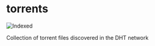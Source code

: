 torrents 
========
![Indexed](https://img.shields.io/badge/indexed-174799-blue)

Collection of torrent files discovered in the DHT network
